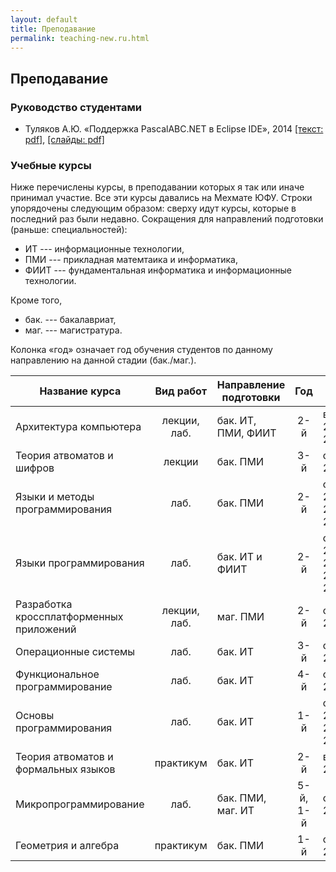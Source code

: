 ```yaml
---
layout: default
title: Преподавание
permalink: teaching-new.ru.html
---
```

## Преподавание 

### Руководство студентами

*   Туляков А.Ю. «Поддержка PascalABC.NET в Eclipse IDE», 2014 [[текст: pdf]](Edu/tutoring/Tuliakov-2014/text.pdf), [[слайды: pdf]](Edu/tutoring/Tuliakov-2014/slides.pdf)

### Учебные курсы

Ниже перечислены курсы, в преподавании которых я так или иначе принимал участие. Все эти курсы давались на Мехмате ЮФУ. Строки упорядочены следующим образом: сверху идут курсы, которые в последний раз были недавно. Сокращения для направлений подготовки (раньше: специальностей):

* ИТ --- информационные технологии,
* ПМИ --- прикладная матемтаика и информатика,
* ФИИТ --- фундаментальная информатика и информационные технологии.

Кроме того,

* бак. --- бакалавриат,
* маг. --- магистратура.

Колонка «год» означает год обучения студентов по данному направлению на данной стадии (бак./маг.).

| Название курса                           | Вид работ     | Направление подготовки | Год          | Время                        |
| ----------------------                   |:-------------:| -------------          |:------------:| -----------------------      |
| Архитектура компьютера                   | лекции, лаб.  | бак. ИТ, ПМИ, ФИИТ     | 2-й          | весна 2014, 2013             |
| Теория атвоматов и шифров                | лекции        | бак. ПМИ               | 3-й          | осень 2013                   |
| Языки и методы программирования          | лаб.          | бак. ПМИ               | 2-й          | осень 2013, 2012, 2010       |
| Языки программирования                   | лаб.          | бак. ИТ и ФИИТ         | 2-й          | осень 2013, 2012, 2010, 2008 |
| Разработка кроссплатформенных приложений | лекции, лаб.  | маг. ПМИ               | 2-й          | осень 2013                   |
| Операционные системы                     | лаб.          | бак. ИТ                | 3-й          | осень 2012                   |
| Функциональное программирование          | лаб.          | бак. ИТ                | 4-й          | осень 2011                   |
| Основы программирования                  | лаб.          | бак. ИТ                | 1-й          | осень 2012, 2010/11, 2008/9  |
| Теория атвоматов и формальных языков     | практикум     | бак. ИТ                | 2-й          | весна 2010                   |
| Микропрограммирование                    | лаб.          | бак. ПМИ, маг. ИТ      | 5-й, 1-й     | осень 2009                   |
| Геометрия и алгебра                      | практикум     | бак. ПМИ               | 1-й          | осень 2009                   |

